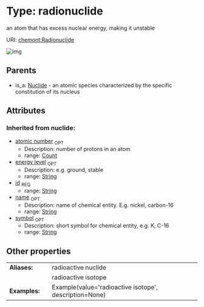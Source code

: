 
# Type: radionuclide


an atom that has excess nuclear energy, making it unstable

URI: [chemont:Radionuclide](https://w3id.org/chemont/Radionuclide)


![img](http://yuml.me/diagram/nofunky;dir:TB/class/[Nuclide]^-[Radionuclide&#124;energy_level(i):string%20%3F;atomic_number(i):count%20%3F;symbol(i):string%20%3F;name(i):string%20%3F;id(i):string],[Nuclide])

## Parents

 *  is_a: [Nuclide](Nuclide.md) - an atomic species characterized by the specific constitution of its nucleus

## Attributes


### Inherited from nuclide:

 * [atomic number](atomic_number.md)  <sub>OPT</sub>
    * Description: number of protons in an atom
    * range: [Count](types/Count.md)
 * [energy level](energy_level.md)  <sub>OPT</sub>
    * Description: e.g. ground, stable
    * range: [String](types/String.md)
 * [id](id.md)  <sub>REQ</sub>
    * range: [String](types/String.md)
 * [name](name.md)  <sub>OPT</sub>
    * Description: name of chemical entity. E.g. nickel, carbon-16
    * range: [String](types/String.md)
 * [symbol](symbol.md)  <sub>OPT</sub>
    * Description: short symbol for chemical entity, e.g. K, C-16
    * range: [String](types/String.md)

## Other properties

|  |  |  |
| --- | --- | --- |
| **Aliases:** | | radioactive nuclide |
|  | | radioactive isotope |
| **Examples:** | | Example(value='radioactive isotope', description=None) |

